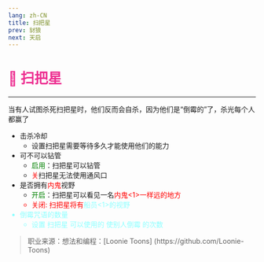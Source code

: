 ```yaml
---
lang: zh-CN
title: 扫把星
prev: 豺狼
next: 天启
---
```


# <font color="#ed2f91">🤞 <b>扫把星</b></font> <Badge text="Killing" type="tip" vertical="middle"/>

***

当有人试图杀死扫把星时，他们反而会自杀，因为他们是“倒霉的”了，杀光每个人都赢了

- 击杀冷却
  - 设置扫把星需要等待多久才能使用他们的能力
- 可不可以钻管
  - <font color=green>启用</font>：扫把星可以钻管
  - <font color=red>关</font>扫把星无法使用通风口
- 是否拥有<font color=red>内鬼</font>视野
  - <font color=green>开启</font>：扫把星可以看见一名<font color=red>内鬼<1>一样远的地方
  - <font color=red>关闭</font>: 扫把星将有<font color=#8cffff>船员<1>的视野
- 倒霉咒语的数量
  - 设置 扫把星 可以使用的 使别人倒霉 的次数

> 职业来源：想法和编程：[Loonie Toons]
> (https\://github.com/Loonie-Toons)
